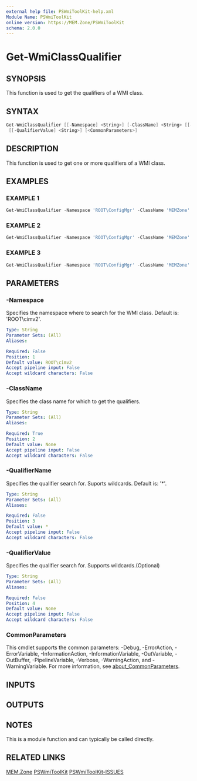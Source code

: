 ```yaml
---
external help file: PSWmiToolKit-help.xml
Module Name: PSWmiToolKit
online version: https://MEM.Zone/PSWmiToolKit
schema: 2.0.0
---
```


# Get-WmiClassQualifier

## SYNOPSIS

This function is used to get the qualifiers of a WMI class.

## SYNTAX

```powershell
Get-WmiClassQualifier [[-Namespace] <String>] [-ClassName] <String> [[-QualifierName] <String>]
 [[-QualifierValue] <String>] [<CommonParameters>]
```

## DESCRIPTION

This function is used to get one or more qualifiers of a WMI class.

## EXAMPLES

### EXAMPLE 1

```powershell
Get-WmiClassQualifier -Namespace 'ROOT\ConfigMgr' -ClassName 'MEMZone' -QualifierName 'Description' -QualifierValue 'MEMZone Blog'
```

### EXAMPLE 2

```powershell
Get-WmiClassQualifier -Namespace 'ROOT\ConfigMgr' -ClassName 'MEMZone' -QualifierName 'Description' -QualifierValue 'MEMZone*'
```

### EXAMPLE 3

```powershell
Get-WmiClassQualifier -Namespace 'ROOT\ConfigMgr' -ClassName 'MEMZone'
```

## PARAMETERS

### -Namespace

Specifies the namespace where to search for the WMI class.
Default is: 'ROOT\cimv2'.

```yaml
Type: String
Parameter Sets: (All)
Aliases:

Required: False
Position: 1
Default value: ROOT\cimv2
Accept pipeline input: False
Accept wildcard characters: False
```

### -ClassName

Specifies the class name for which to get the qualifiers.

```yaml
Type: String
Parameter Sets: (All)
Aliases:

Required: True
Position: 2
Default value: None
Accept pipeline input: False
Accept wildcard characters: False
```

### -QualifierName

Specifies the qualifier search for.
Suports wildcards.
Default is: '*'.

```yaml
Type: String
Parameter Sets: (All)
Aliases:

Required: False
Position: 3
Default value: *
Accept pipeline input: False
Accept wildcard characters: False
```

### -QualifierValue

Specifies the qualifier search for.
Supports wildcards.(Optional)

```yaml
Type: String
Parameter Sets: (All)
Aliases:

Required: False
Position: 4
Default value: None
Accept pipeline input: False
Accept wildcard characters: False
```

### CommonParameters

This cmdlet supports the common parameters: -Debug, -ErrorAction, -ErrorVariable, -InformationAction, -InformationVariable, -OutVariable, -OutBuffer, -PipelineVariable, -Verbose, -WarningAction, and -WarningVariable.
For more information, see [about_CommonParameters](http://go.microsoft.com/fwlink/?LinkID=113216).

## INPUTS

## OUTPUTS

## NOTES

This is a module function and can typically be called directly.

## RELATED LINKS

[MEM.Zone](https://MEM.Zone)
[PSWmiToolKit](https://MEM.Zone/PSWmiToolKit)
[PSWmiToolKit-ISSUES](https://MEM.Zone/PSWmiToolKit-ISSUES)
